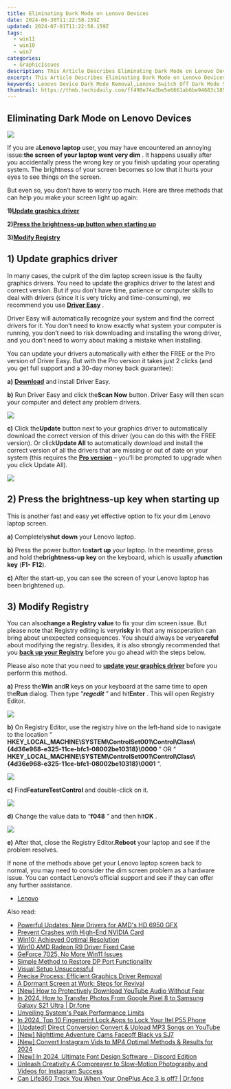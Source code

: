 ```yaml
---
title: Eliminating Dark Mode on Lenovo Devices
date: 2024-06-30T11:22:58.159Z
updated: 2024-07-01T11:22:58.159Z
tags:
  - win11
  - win10
  - win7
categories:
  - GraphicIssues
description: This Article Describes Eliminating Dark Mode on Lenovo Devices
excerpt: This Article Describes Eliminating Dark Mode on Lenovo Devices
keywords: Lenovo Device Dark Mode Removal,Lenovo Switch Off Dark Mode Settings,How to Disable Night Shift on Lenovo Devices,Lenovo Display Dark Mode Removal Guide,Revert Lenovo Devices to Light Theme,Lenovo Dark Mode Settings Troubleshooting,Switching Lenovo Screens to Light Theme
thumbnail: https://thmb.techidaily.com/ff490e74a3be5e6661ab6be94683c185117f3752a068534edc41f9892377511a.jpg
---
```


## Eliminating Dark Mode on Lenovo Devices

![](https://images.drivereasy.com/wp-content/uploads/2017/10/img_59dad7accf3cc.jpg)

 If you are a**Lenovo laptop** user, you may have encountered an annoying issue:**the screen of your laptop went very dim** . It happens usually after you accidentally press the wrong key or you finish updating your operating system. The brightness of your screen becomes so low that it hurts your eyes to see things on the screen.

 But even so, you don’t have to worry too much. Here are three methods that can help you make your screen light up again:

 **1)[Update graphics driver](#a)**

 **2)[Press the brightness-up button when starting up](#b)**

 **3)[Modify Registry](#c)**

## 1) Update graphics driver

 In many cases, the culprit of the dim laptop screen issue is the faulty graphics drivers. You need to update the graphics driver to the latest and correct version. But if you don’t have time, patience or computer skills to deal with drivers (since it is very tricky and time-consuming), we recommend you use [**Driver Easy**](https://tools.techidaily.com/drivereasy/download/) .

 Driver Easy will automatically recognize your system and find the correct drivers for it. You don’t need to know exactly what system your computer is running, you don’t need to risk downloading and installing the wrong driver, and you don’t need to worry about making a mistake when installing.

 You can update your drivers automatically with either the FREE or the Pro version of Driver Easy. But with the Pro version it takes just 2 clicks (and you get full support and a 30-day money back guarantee):

**a)** [**Download**](https://tools.techidaily.com/drivereasy/download/) and install Driver Easy.

**b)** Run Driver Easy and click the**Scan Now** button. Driver Easy will then scan your computer and detect any problem drivers.

![](https://images.drivereasy.com/wp-content/uploads/2017/07/img_597858796d417.png)

**c)**  Click the**Update** button next to your graphics driver to automatically download the correct version of this driver (you can do this with the FREE version). Or click**Update All** to automatically download and install the correct version of all the drivers that are missing or out of date on your system (this requires the [**Pro version**](https://tools.techidaily.com/drivereasy/download/) – you’ll be prompted to upgrade when you click Update All).

![](https://images.drivereasy.com/wp-content/uploads/2017/07/img_597859a7e365f.jpg)

## 2) Press the brightness-up key when starting up

 This is another fast and easy yet effective option to fix your dim Lenovo laptop screen.

**a)**  Completely**shut down** your Lenovo laptop.

**b)**  Press the power button to**start up** your laptop. In the meantime, press and hold the**brightness-up key** on the keyboard, which is usually a**function key** (**F1-** **F12**).

**c)**  After the start-up, you can see the screen of your Lenovo laptop has been brightened up.

## 3) Modify Registry

 You can also**change a Registry value** to fix your dim screen issue. But please note that Registry editing is very**risky** in that any misoperation can bring about unexpected consequences. You should always be very**careful** about modifying the registry. Besides, it is also strongly recommended that you [**back up your Registry**](https://tools.techidaily.com/drivereasy/download/) before you go ahead with the steps below.

 Please also note that you need to [**update your graphics driver**](#a) before you perform this method.

**a)**  Press the**Win** and**R** keys on your keyboard at the same time to open the**Run** dialog. Then type “_**regedit**_ ” and hit**Enter** . This will open Registry Editor.

![](https://images.drivereasy.com/wp-content/uploads/2017/07/img_597862b688206.png)

**b)**  On Registry Editor, use the registry hive on the left-hand side to navigate to the location “ **HKEY\_LOCAL\_MACHINE\\SYSTEM\\ControlSet001\\Control\\Class\\{4d36e968-e325-11ce-bfc1-08002be10318}\\0000** ” OR “ **HKEY\_LOCAL\_MACHINE\\SYSTEM\\ControlSet001\\Control\\Class\\{4d36e968-e325-11ce-bfc1-08002be10318}\\0001** “.

![](https://images.drivereasy.com/wp-content/uploads/2017/07/img_597866ac4e53d.jpg)

**c)**  Find**FeatureTestControl** and double-click on it.

![](https://images.drivereasy.com/wp-content/uploads/2017/07/img_597867284d454.png)

**d)**  Change the value data to “**f048** ” and then hit**OK** .

![](https://images.drivereasy.com/wp-content/uploads/2017/07/img_597867f178db8.png)

**e)** After that, close the Registry Editor.**Reboot** your laptop and see if the problem resolves.

 If none of the methods above get your Lenovo laptop screen back to normal, you may need to consider the dim screen problem as a hardware issue. You can contact Lenovo’s official support and see if they can offer any further assistance.

* [Lenovo](https://tools.techidaily.com/drivereasy/download/)

<ins class="adsbygoogle"
     style="display:block"
     data-ad-format="autorelaxed"
     data-ad-client="ca-pub-7571918770474297"
     data-ad-slot="1223367746"></ins>



<ins class="adsbygoogle"
     style="display:block"
     data-ad-client="ca-pub-7571918770474297"
     data-ad-slot="8358498916"
     data-ad-format="auto"
     data-full-width-responsive="true"></ins>

<span class="atpl-alsoreadstyle">Also read:</span>
<div><ul>
<li><a href="https://graphic-issues.techidaily.com/powerful-updates-new-drivers-for-amds-hd-6950-gfx/"><u>Powerful Updates: New Drivers for AMD's HD 6950 GFX</u></a></li>
<li><a href="https://graphic-issues.techidaily.com/prevent-crashes-with-high-end-nvidia-card/"><u>Prevent Crashes with High-End NVIDIA Card</u></a></li>
<li><a href="https://graphic-issues.techidaily.com/win10-achieved-optimal-resolution/"><u>Win10: Achieved Optimal Resolution</u></a></li>
<li><a href="https://graphic-issues.techidaily.com/win10-amd-radeon-r9-driver-fixed-case/"><u>Win10 AMD Radeon R9 Driver Fixed Case</u></a></li>
<li><a href="https://graphic-issues.techidaily.com/geforce-7025-no-more-win11-issues/"><u>GeForce 7025, No More Win11 Issues</u></a></li>
<li><a href="https://graphic-issues.techidaily.com/simple-method-to-restore-dp-port-functionality/"><u>Simple Method to Restore DP Port Functionality</u></a></li>
<li><a href="https://graphic-issues.techidaily.com/visual-setup-unsuccessful/"><u>Visual Setup Unsuccessful</u></a></li>
<li><a href="https://graphic-issues.techidaily.com/precise-process-efficient-graphics-driver-removal/"><u>Precise Process: Efficient Graphics Driver Removal</u></a></li>
<li><a href="https://graphic-issues.techidaily.com/a-dormant-screen-at-work-steps-for-revival/"><u>A Dormant Screen at Work: Steps for Revival</u></a></li>
<li><a href="https://youtube-help.techidaily.com/new-how-to-protectively-download-youtube-audio-without-fear/"><u>[New] How to Protectively Download YouTube Audio Without Fear</u></a></li>
<li><a href="https://android-transfer.techidaily.com/in-2024-how-to-transfer-photos-from-google-pixel-8-to-samsung-galaxy-s21-ultra-drfone-by-drfone-transfer-from-android-transfer-from-android/"><u>In 2024, How to Transfer Photos From Google Pixel 8 to Samsung Galaxy S21 Ultra | Dr.fone</u></a></li>
<li><a href="https://windows11.techidaily.com/unveiling-systems-peak-performance-limits/"><u>Unveiling System's Peak Performance Limits</u></a></li>
<li><a href="https://unlock-android.techidaily.com/in-2024-top-10-fingerprint-lock-apps-to-lock-your-itel-p55-phone-by-drfone-android/"><u>In 2024, Top 10 Fingerprint Lock Apps to Lock Your Itel P55 Phone</u></a></li>
<li><a href="https://youtube-clips.techidaily.com/updated-direct-conversion-convert-and-upload-mp3-songs-on-youtube/"><u>[Updated] Direct Conversion  Convert & Upload MP3 Songs on YouTube</u></a></li>
<li><a href="https://extra-skills.techidaily.com/new-nighttime-adventure-cams-faceoff-black-vs-sj7/"><u>[New] Nighttime Adventure Cams Faceoff  Black vs SJ7</u></a></li>
<li><a href="https://instagram-video-recordings.techidaily.com/new-convert-instagram-vids-to-mp4-optimal-methods-and-results-for-2024/"><u>[New] Convert Instagram Vids to MP4  Optimal Methods & Results for 2024</u></a></li>
<li><a href="https://discord-videos.techidaily.com/new-in-2024-ultimate-font-design-software-discord-edition/"><u>[New] In 2024, Ultimate Font Design Software - Discord Edition</u></a></li>
<li><a href="https://instagram-clips.techidaily.com/unleash-creativity-a-compreayer-to-slow-motion-photography-and-videos-for-instagram-success/"><u>Unleash Creativity  A Compreayer to Slow-Motion Photography and Videos for Instagram Success</u></a></li>
<li><a href="https://fake-location.techidaily.com/can-life360-track-you-when-your-oneplus-ace-3-is-off-drfone-by-drfone-virtual-android/"><u>Can Life360 Track You When Your OnePlus Ace 3 is off? | Dr.fone</u></a></li>
</ul></div>
